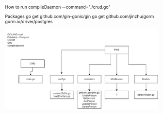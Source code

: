 How to run 
compileDaemon --command="./crud.go"  


Packages 
go get github.com/gin-gonic/gin
go get github.com/jinzhu/gorm
gorm.io/driver/postgres

![Alt text](<Untitled Diagram.drawio (3).png>)